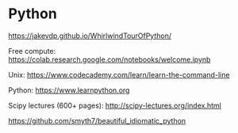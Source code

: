 # Python

<https://jakevdp.github.io/WhirlwindTourOfPython/>

Free compute: <https://colab.research.google.com/notebooks/welcome.ipynb>

Unix: <https://www.codecademy.com/learn/learn-the-command-line>

Python: <https://www.learnpython.org>

Scipy lectures (600+ pages): http://scipy-lectures.org/index.html

https://github.com/smyth7/beautiful_idiomatic_python


